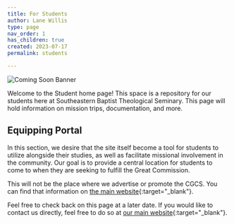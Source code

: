 ```yaml
---
title: For Students
author: Lane Willis
type: page
nav_order: 1
has_children: true
created: 2023-07-17
permalink: students

---
```


![Coming Soon Banner](https://i.imgur.com/pxK8WAn.png)

Welcome to the Student home page! This space is a repository for our students here at Southeastern Baptist Theological Seminary. This page will hold information on mission trips, documentation, and more.

## Equipping Portal
In this section, we desire that the site itself become a tool for students to utilize alongside their studies, as well as facilitate missional involvement in the community. Our goal is to provide a central location for students to come to when they are seeking to fulfill the Great Commission.

This will not be the place where we advertise or promote the CGCS. You can find that information on [the main website](https://thecgcs.org/trips){:target="_blank"}.

Feel free to check back on this page at a later date. If you would like to contact us directly, feel free to do so at [our main website](https://thecgcs.org/contact/){:target="_blank"}.
